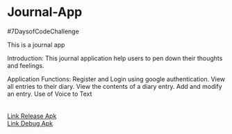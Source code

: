 # Journal-App
#7DaysofCodeChallenge

This is a journal app


Introduction:
This journal application help users to pen down their thoughts and feelings. 

Application Functions:
Register and Login using google authentication.
View all entries to their diary.
View the contents of a diary entry.
 Add and modify an entry.
 Use of Voice to Text
 <br/>
 <br/>
 <br/>
 <a href="app-release.apk">Link Release Apk</a>
 </br>
  <a href="app-debug.apk">Link Debug Apk</a>



